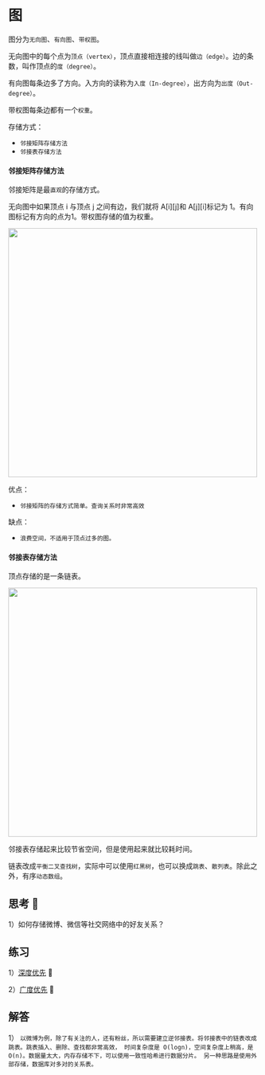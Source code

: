 # 图

图分为`无向图`、`有向图`、`带权图`。

无向图中的每个点为`顶点（vertex）`，顶点直接相连接的线叫做`边（edge）`。边的条数，叫作顶点的`度（degree）`。

有向图每条边多了方向。入方向的读称为`入度（In-degree）`，出方向为`出度（Out-degree）`。

带权图每条边都有一个`权重`。

存储方式：

* `邻接矩阵存储方法`
* `邻接表存储方法`

#### 邻接矩阵存储方法

邻接矩阵是最`直观`的存储方式。

无向图中如果顶点 i 与顶点 j 之间有边，我们就将 A[i][j]和 A[j][i]标记为 1。有向图标记有方向的点为1。带权图存储的值为权重。

<img src="https://static001.geekbang.org/resource/image/62/d2/625e7493b5470e774b5aa91fb4fdb9d2.jpg" width=500>

优点：
* `邻接矩阵的存储方式简单。查询关系时非常高效`

缺点：
* `浪费空间，不适用于顶点过多的图。`

#### 邻接表存储方法

顶点存储的是一条链表。

<img src="https://static001.geekbang.org/resource/image/03/94/039bc254b97bd11670cdc4bf2a8e1394.jpg" width=500>

邻接表存储起来比较节省空间，但是使用起来就比较耗时间。

链表改成`平衡二叉查找树`，实际中可以使用`红黑树`，也可以换成`跳表`、`散列表`。除此之外，有序`动态数组`。


## 思考 🤔

1）如何存储微博、微信等社交网络中的好友关系？

## 练习

1）[深度优先]() :apple:

2）[广度优先]() :apple:

## 解答

1） `以微博为例，除了有关注的人，还有粉丝，所以需要建立逆邻接表。将邻接表中的链表改成跳表。跳表插入、删除、查找都非常高效，
时间复杂度是 O(logn)，空间复杂度上稍高，是 O(n)。数据量太大，内存存储不下，可以使用一致性哈希进行数据分片。
另一种思路是使用外部存储，数据库对多对的关系表。`



